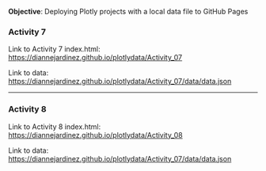 **Objective**: Deploying Plotly projects with a local data file to GitHub Pages


### Activity 7

Link to Activity 7 index.html: https://diannejardinez.github.io/plotlydata/Activity_07

Link to data: https://diannejardinez.github.io/plotlydata/Activity_07/data/data.json

---

### Activity 8

Link to Activity 8 index.html: https://diannejardinez.github.io/plotlydata/Activity_08

Link to data: https://diannejardinez.github.io/plotlydata/Activity_07/data/data.json